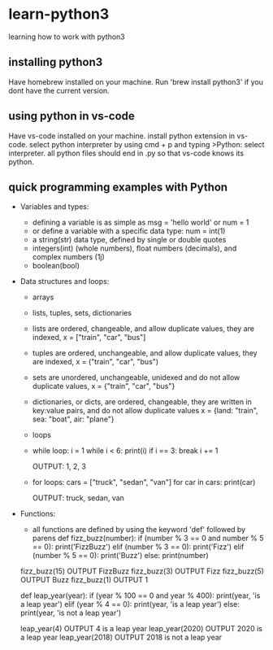 # learn-python3
learning how to work with python3

## installing python3

Have homebrew installed on your machine.
Run 'brew install python3' if you dont have the current version.

## using python in vs-code

Have vs-code installed on your machine.
install python extension in vs-code.
select python interpreter by using cmd + p and typing >Python: select interpreter.
all python files should end in .py so that vs-code knows its python.

## quick programming examples with Python

- Variables and types:
    - defining a variable is as simple as msg = 'hello world' or num = 1
    - or define a variable with a specific data type: num = int(1)
    -  a string(str) data type, defined by single or double quotes
    - integers(int) (whole numbers), float numbers (decimals), and complex numbers (1j)
    -  boolean(bool)
    
- Data structures and loops:
    - arrays
    - lists, tuples, sets, dictionaries
    - lists are ordered, changeable, and allow duplicate values, they are indexed, x = ["train", "car", "bus"]
    - tuples are ordered, unchangeable, and allow duplicate values, they are indexed, x = ("train", "car", "bus")
    - sets are unordered, unchangeable, unidexed and do not allow duplicate values, x = {"train", "car", "bus"}
    - dictionaries, or dicts, are ordered, changeable, they are written in key:value pairs, and do not allow duplicate values
        x = {land: "train", sea: "boat", air: "plane"}
        
    - loops
    - while loop: 
          i = 1
          while i < 6:
            print(i)
            if i == 3:
              break
            i += 1
            
       OUTPUT: 1, 2, 3
            
            
    - for loops: 
        cars = ["truck", "sedan", "van"]
        for car in cars:
          print(car)
          
      OUTPUT: truck, sedan, van
      
      
 - Functions:
      - all functions are defined by using the keyword 'def' followed by parens 
     def fizz_buzz(number):
    if (number % 3 == 0 and number % 5 == 0):
        print('FizzBuzz')
    elif (number % 3 == 0):
        print('Fizz')
    elif (number % 5 == 0):
        print('Buzz')
    else:
        print(number)

    fizz_buzz(15) OUTPUT FizzBuzz
    fizz_buzz(3) OUTPUT Fizz
    fizz_buzz(5) OUTPUT Buzz
    fizz_buzz(1) OUTPUT 1
    
    
    def leap_year(year):
    if (year % 100 == 0 and year % 400):
        print(year, 'is a leap year')
    elif (year % 4 == 0):
        print(year, 'is a leap year')
    else:
        print(year, 'is not a leap year')

    leap_year(4) OUTPUT 4 is a leap year
    leap_year(2020) OUTPUT 2020 is a leap year
    leap_year(2018) OUTPUT 2018 is not a leap year
         
        
        
    


    
